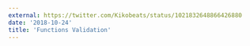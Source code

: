 ```yaml
---
external: https://twitter.com/Kikobeats/status/1021832648866426880
date: '2018-10-24'
title: 'Functions Validation'
---
```

